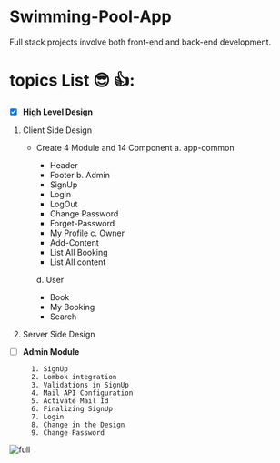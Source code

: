 # Swimming-Pool-App
Full stack projects involve both front-end and back-end development.




# topics List :sunglasses: 👍:





- [x] **High Level Design**
1. Client Side Design
   * Create 4 Module and 14 Component
     a. app-common
        - Header 
        - Footer
     b. Admin
        - SignUp
        - Login
        - LogOut
        - Change Password
        - Forget-Password
        - My Profile
     c. Owner
        - Add-Content
        - List All Booking
        - List All content
                   
     d. User
        - Book
        - My Booking
        - Search 

2. Server Side Design
 
 
 - [ ] **Admin Module**

         1. SignUp
         2. Lombok integration
         3. Validations in SignUp
         4. Mail API Configuration
         5. Activate Mail Id
         6. Finalizing SignUp
         7. Login
         8. Change in the Design
         9. Change Password



![full](https://user-images.githubusercontent.com/97358095/222307543-fc84a45c-616a-4b04-abf9-1e5efcf5bf67.png)

